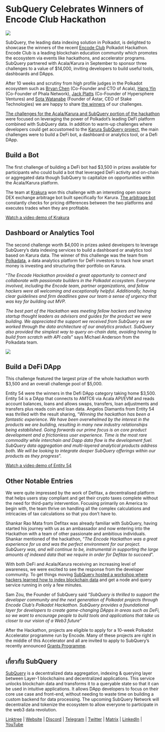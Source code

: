 # SubQuery Celebrates Winners of Encode Club Hackathon

![](https://miro.medium.com/max/1400/1*KSv8qczywRPCEvWXeYiDNA.png)

SubQuery, the leading data indexing solution in Polkadot, is delighted to showcase the winners of the recent [Encode Club](https://www.encode.club/) Polkadot Hackathon. Encode Club is a leading blockchain education community which promotes the ecosystem via events like hackathons, and accelerator programs. SubQuery partnered with Acala/Karura in September to sponsor three challenges to a value of $14,000, inviting developers to build useful tools, dashboards and DApps.

After 10 weeks and scrutiny from high profile judges in the Polkadot ecosystem such as [Bryan Chen](https://twitter.com/XiliangChen) (Co-Founder and CTO of Acala), [Hang Yin](https://twitter.com/bgmshana) (Co-Founder of Phala Network), [Jack Platts](https://twitter.com/jackbplatts) (Co-Founder of Hypersphere Ventures) and [Sota Watanabe](https://twitter.com/WatanabeSota) (Founder of Astar, CEO of Stake Technologies) we are happy to share [the winners](https://medium.com/encode-club/polkadot-hack-finale-prizewinners-and-summary-931627c64d9) of our challenges.

[The challenges for the Acala/Karura and SubQuery portion of the hackathon](https://medium.com/encode-club/polkadot-hack-challenges-7cfeba1a4c0e) were focused on leveraging the power of Polkadot’s leading DeFi platform combined with SubQuery data. In addition to warm-up challenges where developers could get accustomed to the [Karura SubQuery project](https://explorer.subquery.network/subquery/AcalaNetwork/karura), the main challenges were to build a DeFi bot, a dashboard or analytics tool, or a Defi DApp.

## Build a Bot

The first challenge of building a DeFi bot had $3,500 in prizes available for participants who could build a bot that leveraged DeFi activity and on-chain or aggregated data though SubQuery to capitalize on opportunities within the Acala/Karura platform.

The team at [Krakura](https://github.com/houtenbos/krakura-bot) won this challenge with an interesting open source DEX exchange arbitrage bot built specifically for Karura. [The arbitrage bot](https://github.com/houtenbos/krakura-bot) constantly checks for pricing differences between the two platforms and executes trades when they are profitable.

[Watch a video demo of Krakura](https://youtu.be/G7TNTzMDijU)

## Dashboard or Analytics Tool

The second challenge worth $4,000 in prizes asked developers to leverage SubQuery’s data indexing services to build a dashboard or analytics tool based on Karura data. The winner of this challenge was the team from [Polkadata](https://www.polkadata.xyz/), a data analytics platform for DeFi investors to track how smart money is investing and structuring their portfolio on Karura.

“_The Encode Hackathon provided a great opportunity to connect and collaborate with passionate builders in the Polkadot ecosystem. Everyone involved, including the Encode team, partner organizations, and fellow hackers were all welcoming and exceptionally helpful. Additionally, having clear guidelines and firm deadlines gave our team a sense of urgency that was key for building out MVP._

_The best part of the Hackathon was meeting fellow hackers and having startup thought leaders as advisors and guides for the product we were building. We appreciated the support we received from SubQuery as we worked through the data architecture of our analytics product. SubQuery also provided the simplest way to query on-chain data, avoiding having to build from scratch with API calls_” says Michael Anderson from the Polkadata team.

![](https://miro.medium.com/max/1400/0*o01LCEIOu-FyUOWx)

## Build a DeFi DApp

This challenge featured the largest prize of the whole hackathon worth $3,500 and an overall challenge pool of $5,000.

Entity 54 were the winners in the Defi DApp category taking home $3,500. Entity 54 is a DApp that connects to AMTC6 via Acala API/EVM and reads account balances, loans and allows swaps, transfers, loan adjustments and transfers plus reads coin and loan data. Angelos Diamantis from Entity 54 was thrilled with the result sharing, “_Winning the hackathon has been a fantastic experience. We have been overwhelmed by the interest in the products we are building, resulting in many new industry relationships being established. Going forwards our prime focus is on core product development and a frictionless user experience. Time is the most rare commodity while interchain and Dapp data flow is the development fuel. SubQuery data aggregation and multi-layered analytical products address both. We will be looking to integrate deeper SubQuery offerings within our products as they progress_”.

[Watch a video demo of Entity 54](https://youtu.be/fU1BRVOtx2o)

## Other Notable Entries

We were quite impressed by the work of Defitax, a decentralised platform that helps users stay compliant and get their crypto taxes complete without the need for third-party intervention. Focusing primarily on America to begin with, the team thrive on handling all the complex calculations and intricacies of tax calculations so that you don’t have to.

Shankar Rao Mata from Defitax was already familiar with SubQuery, having started his journey with us as an ambassador and now entering into the Hackathon with a team of other passionate and ambitious individuals. Shankar mentioned of the hackathon, “_The Encode Hackathon was a great experience for us and was the perfect environment for our project. SubQuery was, and will continue to be, instrumental in supporting the large amounts of indexed data that we require in order for Defitax to succeed_”.

With both DeFi and Acala/Karura receiving an increasing level of awareness, we were excited to see the response from the developer community. To get things moving [SubQuery hosted a workshop where hackers learned how to index blockchain data](https://www.youtube.com/watch?v=QUtWC_LZM8Q) and get a node and query service running in only a few minutes.

Sam Zou, the Founder of SubQuery said _“SubQuery is thrilled to support the developer community and the next generation of Polkadot projects through Encode Club’s Polkadot Hackathon. SubQuery provides a foundational layer for developers to create game-changing DApps in areas such as DeFi, so we want to encourage people to build tools and applications that take us closer to our vision of a Web3 future”_

After the Hackathon, projects are eligible to apply for a 10-week Polkadot Accelerator programme run by Encode. Many of these projects are right in the middle of this Accelerator and all are invited to apply to SubQuery’s recently announced [Grants Programme](https://subquery.network/grants).

## เกี่ยวกับ SubQuery

[SubQuery](https://subquery.network/) is a decentralized data aggregation, indexing & querying layer between Layer-1 blockchains and decentralized applications. This service unlocks blockchain data and transforms it to a queryable state so that it can be used in intuitive applications. It allows DApp developers to focus on their core use case and front-end, without needing to waste time on building a custom backend for data processing. The upcoming SubQuery Network will decentralize and tokenize the ecosystem to allow everyone to participate in the web3 data revolution.

[Linktree](https://linktr.ee/subquerynetwork) | [Website](https://subquery.network/) | [Discord](https://discord.com/invite/78zg8aBSMG) | [Telegram](https://t.me/subquerynetwork) | [Twitter](https://twitter.com/subquerynetwork) | [Matrix](https://matrix.to/#/#subquery:matrix.org) | [LinkedIn](https://www.linkedin.com/company/subquery) | [YouTube](https://www.youtube.com/channel/UCi1a6NUUjegcLHDFLr7CqLw)
